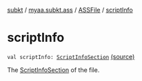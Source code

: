 [subkt](../../index.md) / [myaa.subkt.ass](../index.md) / [ASSFile](index.md) / [scriptInfo](./script-info.md)

# scriptInfo

`val scriptInfo: `[`ScriptInfoSection`](../-script-info-section/index.md) [(source)](https://github.com/Myaamori/SubKt/blob/0.1.19/src/main/kotlin/myaa/subkt/ass/parser.kt#L110)

The [ScriptInfoSection](../-script-info-section/index.md) of the file.

